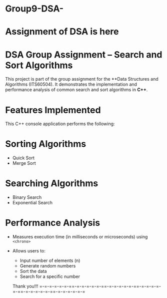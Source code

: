 # Group9-DSA-
# Assignment of DSA is here

# DSA Group Assignment – Search and Sort Algorithms

This project is part of the group assignment for the **Data Structures and Algorithms (ITS60504). It demonstrates the implementation and performance analysis of common search and sort algorithms in **C++**.

# Features Implemented

This C++ console application performs the following:

# Sorting Algorithms
- Quick Sort
- Merge Sort

# Searching Algorithms
- Binary Search
- Exponential Search

# Performance Analysis
- Measures execution time (in milliseconds or microseconds) using `<chrono>`
- Allows users to:
  - Input number of elements (n)
  - Generate random numbers
  - Sort the data
  - Search for a specific number
 
  Thank you!!!
=-=-=-=-=-=-==-=-=-=-=-=-==-=-=-=-=-=-==-=-=-=-=-=-==-=-=-=-=-=-==-=-=-=-=-=-=
